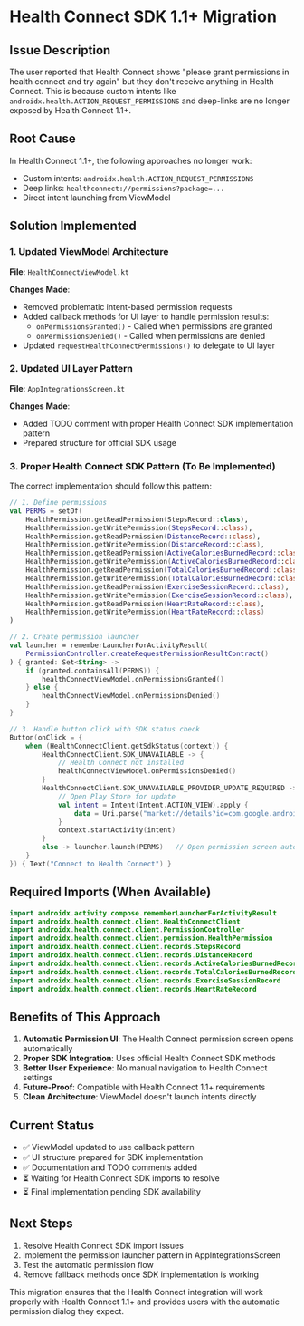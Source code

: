# Health Connect SDK 1.1+ Migration

## Issue Description
The user reported that Health Connect shows "please grant permissions in health connect and try again" but they don't receive anything in Health Connect. This is because custom intents like `androidx.health.ACTION_REQUEST_PERMISSIONS` and deep-links are no longer exposed by Health Connect 1.1+.

## Root Cause
In Health Connect 1.1+, the following approaches no longer work:
- Custom intents: `androidx.health.ACTION_REQUEST_PERMISSIONS`
- Deep links: `healthconnect://permissions?package=...`
- Direct intent launching from ViewModel

## Solution Implemented

### 1. Updated ViewModel Architecture
**File**: `HealthConnectViewModel.kt`

**Changes Made**:
- Removed problematic intent-based permission requests
- Added callback methods for UI layer to handle permission results:
  - `onPermissionsGranted()` - Called when permissions are granted
  - `onPermissionsDenied()` - Called when permissions are denied
- Updated `requestHealthConnectPermissions()` to delegate to UI layer

### 2. Updated UI Layer Pattern
**File**: `AppIntegrationsScreen.kt`

**Changes Made**:
- Added TODO comment with proper Health Connect SDK implementation pattern
- Prepared structure for official SDK usage

### 3. Proper Health Connect SDK Pattern (To Be Implemented)

The correct implementation should follow this pattern:

```kotlin
// 1. Define permissions
val PERMS = setOf(
    HealthPermission.getReadPermission(StepsRecord::class),
    HealthPermission.getWritePermission(StepsRecord::class),
    HealthPermission.getReadPermission(DistanceRecord::class),
    HealthPermission.getWritePermission(DistanceRecord::class),
    HealthPermission.getReadPermission(ActiveCaloriesBurnedRecord::class),
    HealthPermission.getWritePermission(ActiveCaloriesBurnedRecord::class),
    HealthPermission.getReadPermission(TotalCaloriesBurnedRecord::class),
    HealthPermission.getWritePermission(TotalCaloriesBurnedRecord::class),
    HealthPermission.getReadPermission(ExerciseSessionRecord::class),
    HealthPermission.getWritePermission(ExerciseSessionRecord::class),
    HealthPermission.getReadPermission(HeartRateRecord::class),
    HealthPermission.getWritePermission(HeartRateRecord::class)
)

// 2. Create permission launcher
val launcher = rememberLauncherForActivityResult(
    PermissionController.createRequestPermissionResultContract()
) { granted: Set<String> ->
    if (granted.containsAll(PERMS)) {
        healthConnectViewModel.onPermissionsGranted()
    } else {
        healthConnectViewModel.onPermissionsDenied()
    }
}

// 3. Handle button click with SDK status check
Button(onClick = {
    when (HealthConnectClient.getSdkStatus(context)) {
        HealthConnectClient.SDK_UNAVAILABLE -> {
            // Health Connect not installed
            healthConnectViewModel.onPermissionsDenied()
        }
        HealthConnectClient.SDK_UNAVAILABLE_PROVIDER_UPDATE_REQUIRED -> {
            // Open Play Store for update
            val intent = Intent(Intent.ACTION_VIEW).apply {
                data = Uri.parse("market://details?id=com.google.android.apps.healthdata")
            }
            context.startActivity(intent)
        }
        else -> launcher.launch(PERMS)   // Open permission screen automatically
    }
}) { Text("Connect to Health Connect") }
```

## Required Imports (When Available)

```kotlin
import androidx.activity.compose.rememberLauncherForActivityResult
import androidx.health.connect.client.HealthConnectClient
import androidx.health.connect.client.PermissionController
import androidx.health.connect.client.permission.HealthPermission
import androidx.health.connect.client.records.StepsRecord
import androidx.health.connect.client.records.DistanceRecord
import androidx.health.connect.client.records.ActiveCaloriesBurnedRecord
import androidx.health.connect.client.records.TotalCaloriesBurnedRecord
import androidx.health.connect.client.records.ExerciseSessionRecord
import androidx.health.connect.client.records.HeartRateRecord
```

## Benefits of This Approach

1. **Automatic Permission UI**: The Health Connect permission screen opens automatically
2. **Proper SDK Integration**: Uses official Health Connect SDK methods
3. **Better User Experience**: No manual navigation to Health Connect settings
4. **Future-Proof**: Compatible with Health Connect 1.1+ requirements
5. **Clean Architecture**: ViewModel doesn't launch intents directly

## Current Status

- ✅ ViewModel updated to use callback pattern
- ✅ UI structure prepared for SDK implementation
- ✅ Documentation and TODO comments added
- ⏳ Waiting for Health Connect SDK imports to resolve
- ⏳ Final implementation pending SDK availability

## Next Steps

1. Resolve Health Connect SDK import issues
2. Implement the permission launcher pattern in AppIntegrationsScreen
3. Test the automatic permission flow
4. Remove fallback methods once SDK implementation is working

This migration ensures that the Health Connect integration will work properly with Health Connect 1.1+ and provides users with the automatic permission dialog they expect.
